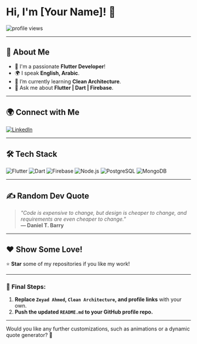 <h1 >Hi, I'm [Your Name]! 👋</h1>

<p >
  <img src="https://komarev.com/ghpvc/?username=your-username&label=PROFILE+VIEWS&color=0e75b6&style=flat" alt="profile views"/>
</p>

---

## 🚀 About Me
- 🌟 I'm a passionate **Flutter Developer**!  
- 🌍 I speak **English, Arabic**.  
- 🌱 I’m currently learning **Clean Architecture**.  
- 💬 Ask me about **Flutter | Dart | Firebase**.  

---

## 🌍 Connect with Me
<p align="left">
  <a href="https://www.linkedin.com/in/zeyad-ahmed-13b41b205" target="_blank">
    <img src="https://img.shields.io/badge/LinkedIn-0A66C2?style=for-the-badge&logo=linkedin&logoColor=white" alt="LinkedIn"/>
  </a>
</p>

---

## 🛠 Tech Stack
<p align="left">
  <img src="https://img.shields.io/badge/Flutter-02569B?style=for-the-badge&logo=flutter&logoColor=white" alt="Flutter"/>
  <img src="https://img.shields.io/badge/Dart-0175C2?style=for-the-badge&logo=dart&logoColor=white" alt="Dart"/>
  <img src="https://img.shields.io/badge/Firebase-FFCA28?style=for-the-badge&logo=firebase&logoColor=black" alt="Firebase"/>
  <img src="https://img.shields.io/badge/Node.js-339933?style=for-the-badge&logo=node.js&logoColor=white" alt="Node.js"/>
  <img src="https://img.shields.io/badge/PostgreSQL-336791?style=for-the-badge&logo=postgresql&logoColor=white" alt="PostgreSQL"/>
  <img src="https://img.shields.io/badge/MongoDB-47A248?style=for-the-badge&logo=mongodb&logoColor=white" alt="MongoDB"/>
</p>

---

## ✍️ Random Dev Quote
> *"Code is expensive to change, but design is cheaper to change, and requirements are even cheaper to change."*  
> **— Daniel T. Barry**

---

## ❤️ Show Some Love!
⭐ **Star** some of my repositories if you like my work!  

---

### 🎯 **Final Steps:**
1. **Replace `Zeyad Ahmed`, `Clean Architecture`, and profile links** with your own.  
2. **Push the updated `README.md` to your GitHub profile repo.**  

---

Would you like any further customizations, such as animations or a dynamic quote generator? 🚀
